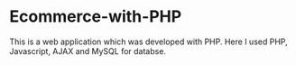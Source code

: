 # Ecommerce-with-PHP
This is a web application which was developed with PHP. Here I used PHP, Javascript, AJAX and MySQL for databse.
